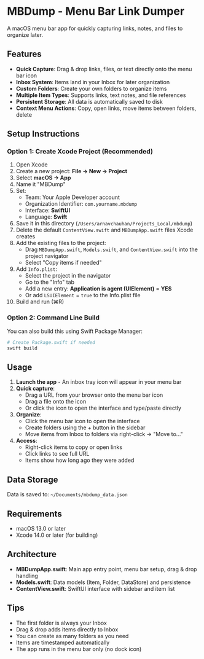 # MBDump - Menu Bar Link Dumper

A macOS menu bar app for quickly capturing links, notes, and files to organize later.

## Features

- **Quick Capture**: Drag & drop links, files, or text directly onto the menu bar icon
- **Inbox System**: Items land in your Inbox for later organization
- **Custom Folders**: Create your own folders to organize items
- **Multiple Item Types**: Supports links, text notes, and file references
- **Persistent Storage**: All data is automatically saved to disk
- **Context Menu Actions**: Copy, open links, move items between folders, delete

## Setup Instructions

### Option 1: Create Xcode Project (Recommended)

1. Open Xcode
2. Create a new project: **File → New → Project**
3. Select **macOS → App**
4. Name it "MBDump"
5. Set:
   - Team: Your Apple Developer account
   - Organization Identifier: `com.yourname.mbdump`
   - Interface: **SwiftUI**
   - Language: **Swift**
6. Save it in this directory (`/Users/arnavchauhan/Projects_Local/mbdump`)
7. Delete the default `ContentView.swift` and `MBDumpApp.swift` files Xcode creates
8. Add the existing files to the project:
   - Drag `MBDumpApp.swift`, `Models.swift`, and `ContentView.swift` into the project navigator
   - Select "Copy items if needed"
9. Add `Info.plist`:
   - Select the project in the navigator
   - Go to the "Info" tab
   - Add a new entry: **Application is agent (UIElement)** = **YES**
   - Or add `LSUIElement` = `true` to the Info.plist file
10. Build and run (⌘R)

### Option 2: Command Line Build

You can also build this using Swift Package Manager:

```bash
# Create Package.swift if needed
swift build
```

## Usage

1. **Launch the app** - An inbox tray icon will appear in your menu bar
2. **Quick capture**:
   - Drag a URL from your browser onto the menu bar icon
   - Drag a file onto the icon
   - Or click the icon to open the interface and type/paste directly
3. **Organize**:
   - Click the menu bar icon to open the interface
   - Create folders using the + button in the sidebar
   - Move items from Inbox to folders via right-click → "Move to..."
4. **Access**:
   - Right-click items to copy or open links
   - Click links to see full URL
   - Items show how long ago they were added

## Data Storage

Data is saved to: `~/Documents/mbdump_data.json`

## Requirements

- macOS 13.0 or later
- Xcode 14.0 or later (for building)

## Architecture

- **MBDumpApp.swift**: Main app entry point, menu bar setup, drag & drop handling
- **Models.swift**: Data models (Item, Folder, DataStore) and persistence
- **ContentView.swift**: SwiftUI interface with sidebar and item list

## Tips

- The first folder is always your Inbox
- Drag & drop adds items directly to Inbox
- You can create as many folders as you need
- Items are timestamped automatically
- The app runs in the menu bar only (no dock icon)
